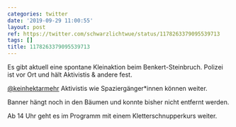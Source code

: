 ```yaml
---
categories: twitter
date: '2019-09-29 11:00:55'
layout: post
ref: https://twitter.com/schwarzlichtwue/status/1178263379095539713
tags: []
title: 1178263379095539713
---
```

Es gibt aktuell eine spontane Kleinaktion beim Benkert-Steinbruch. Polizei ist vor Ort und hält Aktivistis &amp; andere fest.



[@keinhektarmehr](https://twitter.com/keinhektarmehr) 
Aktivistis wie Spaziergänger\*innen können weiter.



Banner hängt noch in den Bäumen und konnte bisher nicht entfernt werden.



Ab 14 Uhr geht es im Programm mit einem Kletterschnupperkurs weiter. 